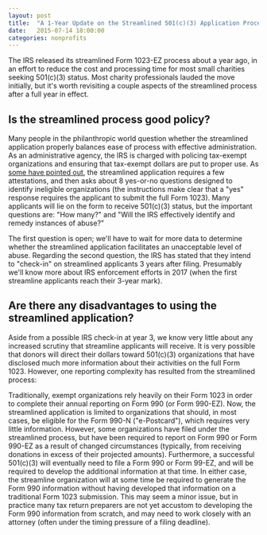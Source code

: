 ```yaml
---
layout: post
title:  "A 1-Year Update on the Streamlined 501(c)(3) Application Process"
date:   2015-07-14 18:00:00
categories: nonprofits
---
```




The IRS released its streamlined Form 1023-EZ process about a year ago, in an effort to reduce the cost and processing time for most small charities seeking 
501(c)(3) status. Most charity professionals lauded the move initially, but it's worth revisiting a couple aspects of the streamlined process after a full year 
in effect.

## Is the streamlined process good policy?  

Many people in the philanthropic world question whether the streamlined application properly balances ease of process with effective administration. As an 
administrative agency, the IRS is charged with policing tax-exempt organizations and ensuring that tax-exempt dollars are put to proper use. As [some have 
pointed out][NYT link], the streamlined application requires a few attestations, and then asks about 8 yes-or-no questions designed to identify ineligible organizations 
(the instructions make clear that a "yes" response requires the applicant to submit the full Form 1023). Many applicants will lie on the form to receive 501(c)(3) 
status, but the important questions are: "How many?" and "Will the IRS effectively identify and remedy instances of abuse?"  

The first question is open; we'll have to wait for more data to determine whether the streamlined application facilitates an unacceptable level of abuse. Regarding 
the second question, the IRS has stated that they intend to "check-in" on streamlined applicants 3 years after filing. Presumably we'll know more about IRS enforcement 
efforts in 2017 (when the first streamline applicants reach their 3-year mark).  

## Are there any disadvantages to using the streamlined application?   

Aside from a possible IRS check-in at year 3, we know very little about any increased scrutiny that streamline applicants will receive. It is very possible that donors 
will direct their dollars toward 501(c)(3) organizations that have disclosed much more information about their activities on the full Form 1023. However, one reporting 
complexity has resulted from the streamlined process:  

Traditionally, exempt organizations rely heavily on their Form 1023 in order to complete their annual reporting on Form 990 (or Form 990-EZ). Now, the streamlined 
application is limited to organizations that should, in most cases, be eligible for the Form 990-N ("e-Postcard"), which requires very little information. However, 
some organizations have filed under the streamlined process, but have been required to report on Form 990 or Form 990-EZ as a result of changed circumstances 
(typically, from receiving donations in excess of their projected amounts). Furthermore, a successful 501(c)(3) will eventually need to file a Form 990 or Form 99-EZ, 
and will be required to develop the additional information at that time. In either case, the streamline organization will at some time be required to generate the Form 990 
information without having developed that information on a traditional Form 1023 submission. This may seem a minor issue, but in practice many tax return preparers are 
not yet accustom to developing the Form 990 information from scratch, and may need to work closely with an attorney (often under the timing pressure of a filing deadline).


[NYT link]: http://www.nytimes.com/2015/04/09/business/irs-shortcut-to-tax-exempt-status-is-under-fire.html?_r=0